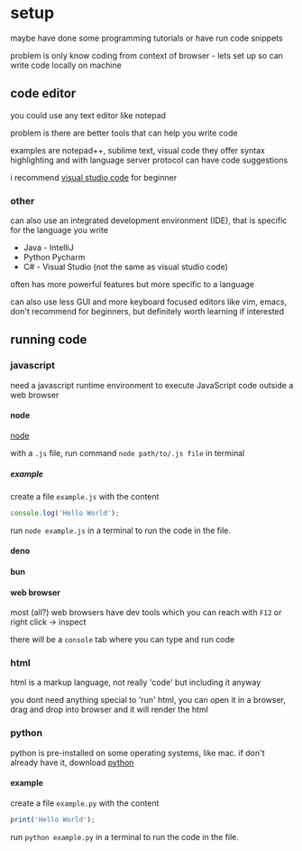 # setup

maybe have done some programming tutorials or have run code snippets

problem is only know coding from context of browser - lets set up so can write code locally on machine

## code editor

you could use any text editor like notepad

problem is there are better tools that can help you write code

examples are notepad++, sublime text, visual code they offer syntax highlighting and with language server protocol can have code suggestions

i recommend [visual studio code](https://code.visualstudio.com/) for beginner

### other

can also use an integrated development environment (IDE), that is specific for the language you write

* Java - IntelliJ
* Python Pycharm
* C# - Visual Studio (not the same as visual studio code)

often has more powerful features but more specific to a language

can also use less GUI and more keyboard focused editors like vim, emacs, don't recommend for beginners, but definitely worth learning if interested

## running code

### javascript

need a javascript runtime environment to execute JavaScript code outside a web browser

#### node

[node](https://nodejs.org/en/)

with a `.js` file, run command `node path/to/.js file` in terminal

##### example

create a file `example.js` with the content

```js
console.log('Hello World');
```

run `node example.js` in a terminal to run the code in the file.

#### deno

#### bun

#### web browser

most (all?) web browsers have dev tools which you can reach with `F12` or right click -> inspect

there will be a `console` tab where you can type and run code

### html

html is a markup language, not really 'code' but including it anyway

you dont need anything special to 'run' html, you can open it in a browser, drag and drop into browser and it will render the html

### python

python is pre-installed on some operating systems, like mac. if don't already have it, download [python](https://www.python.org/)

#### example

create a file `example.py` with the content

```js
print('Hello World');
```

run `python example.py` in a terminal to run the code in the file.
